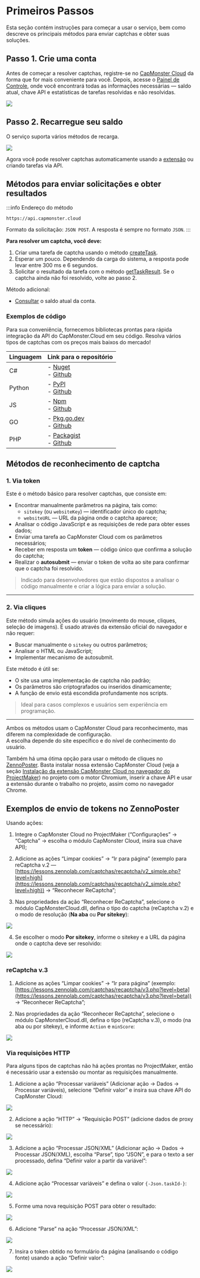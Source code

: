 ﻿---
sidebar_position: 0
---

# Primeiros Passos

Esta seção contém instruções para começar a usar o serviço, bem como descreve os principais métodos para enviar captchas e obter suas soluções.

## Passo 1. Crie uma conta

Antes de começar a resolver captchas, registre-se no [CapMonster Cloud](https://capmonster.cloud/) da forma que for mais conveniente para você. Depois, acesse o [Painel de Controle](https://capmonster.cloud/Dashboard), onde você encontrará todas as informações necessárias — saldo atual, chave API e estatísticas de tarefas resolvidas e não resolvidas.

![](./images/dashboard.png)

## Passo 2. Recarregue seu saldo

O serviço suporta vários métodos de recarga.

![](./images/payment.png)

Agora você pode resolver captchas automaticamente usando a [extensão](https://docs.capmonster.cloud/docs/extension) ou criando tarefas via API.

## Métodos para enviar solicitações e obter resultados

:::info Endereço do método
```http
https://api.capmonster.cloud
```
Formato da solicitação: `JSON POST`.
A resposta é sempre no formato `JSON`.
:::

**Para resolver um captcha, você deve:**

1. Criar uma tarefa de captcha usando o método [createTask](api/methods/create-task.md).  
2. Esperar um pouco. Dependendo da carga do sistema, a resposta pode levar entre 300 ms e 6 segundos.  
3. Solicitar o resultado da tarefa com o método [getTaskResult](api/methods/get-task-result.md). Se o captcha ainda não foi resolvido, volte ao passo 2.

Método adicional:

- [Consultar](api/methods/get-balance.md) o saldo atual da conta.

### Exemplos de código

Para sua conveniência, fornecemos bibliotecas prontas para rápida integração da API do CapMonster.Cloud em seu código. Resolva vários tipos de captchas com os preços mais baixos do mercado!

|**Linguagem**|**Link para o repositório**|
| :- | :- | 
|C#|- [Nuget](https://www.nuget.org/packages/Zennolab.CapMonsterCloud.Client)<br /> - [Github](https://github.com/ZennoLab/capmonstercloud-client-dotnet) |
|Python|- [PyPl](https://pypi.org/project/capmonstercloudclient/)<br /> - [Github](https://github.com/ZennoLab/capmonstercloud-client-python)|
|JS|- [Npm](https://www.npmjs.com/package/@zennolab_com/capmonstercloud-client)<br /> - [Github](https://github.com/ZennoLab/capmonstercloud-client-js)|
|GO|- [Pkg.go.dev](https://pkg.go.dev/github.com/ZennoLab/capmonstercloud-client-go)<br /> - [Github](https://github.com/ZennoLab/capmonstercloud-client-go)|
|PHP|- [Packagist](https://packagist.org/packages/zennolab/capmonstercloud.client)<br /> - [Github](https://github.com/ZennoLab/capmonstercloud-client-php)|

## Métodos de reconhecimento de captcha

### 1. Via token

Este é o método básico para resolver captchas, que consiste em:

- Encontrar manualmente parâmetros na página, tais como:  
  - `sitekey` (ou `websiteKey`) — identificador único do captcha;  
  - `websiteURL` — URL da página onde o captcha aparece;  
- Analisar o código JavaScript e as requisições de rede para obter esses dados;  
- Enviar uma tarefa ao CapMonster Cloud com os parâmetros necessários;  
- Receber em resposta um **token** — código único que confirma a solução do captcha;  
- Realizar o **autosubmit** — enviar o token de volta ao site para confirmar que o captcha foi resolvido.

> Indicado para desenvolvedores que estão dispostos a analisar o código manualmente e criar a lógica para enviar a solução.

---

### 2. Via cliques

Este método simula ações do usuário (movimento do mouse, cliques, seleção de imagens). É usado através da extensão oficial do navegador e não requer:

- Buscar manualmente o `sitekey` ou outros parâmetros;  
- Analisar o HTML ou JavaScript;  
- Implementar mecanismo de autosubmit.

Este método é útil se:

- O site usa uma implementação de captcha não padrão;  
- Os parâmetros são criptografados ou inseridos dinamicamente;  
- A função de envio está escondida profundamente nos scripts.

> Ideal para casos complexos e usuários sem experiência em programação.

---

Ambos os métodos usam o CapMonster Cloud para reconhecimento, mas diferem na complexidade de configuração.  
A escolha depende do site específico e do nível de conhecimento do usuário.

Também há uma ótima opção para usar o método de cliques no [ZennoPoster](https://zennolab.com/en/products/zennoposter/). Basta instalar nossa extensão CapMonster Cloud (veja a seção [Instalação da extensão CapMonster Cloud no navegador do ProjectMaker](extension/install-instruction.md)) no projeto com o motor Chromium, inserir a chave API e usar a extensão durante o trabalho no projeto, assim como no navegador Chrome.

## Exemplos de envio de tokens no ZennoPoster

Usando ações:

1. Integre o CapMonster Cloud no ProjectMaker (“Configurações” → “Captcha” → escolha o módulo CapMonster Cloud, insira sua chave API);

2. Adicione as ações “Limpar cookies” → “Ir para página” (exemplo para reCaptcha v.2 — [https://lessons.zennolab.com/captchas/recaptcha/v2_simple.php?level=high](https://lessons.zennolab.com/captchas/recaptcha/v2_simple.php?level=high)) → “Reconhecer ReCaptcha”;

3. Nas propriedades da ação “Reconhecer ReCaptcha”, selecione o módulo CapMonsterCloud.dll, defina o tipo do captcha (reCaptcha v.2) e o modo de resolução (**Na aba** ou **Por sitekey**):

![](./images/getting-started-1.png)

4. Se escolher o modo **Por sitekey**, informe o sitekey e a URL da página onde o captcha deve ser resolvido:

![](./images/getting-started-2.png)

### reCaptcha v.3

1. Adicione as ações “Limpar cookies” → “Ir para página” (exemplo: [https://lessons.zennolab.com/captchas/recaptcha/v3.php?level=beta](https://lessons.zennolab.com/captchas/recaptcha/v3.php?level=beta)) → “Reconhecer ReCaptcha”;

2. Nas propriedades da ação “Reconhecer ReCaptcha”, selecione o módulo CapMonsterCloud.dll, defina o tipo (reCaptcha v.3), o modo (na aba ou por sitekey), e informe `Action` e `minScore`:

![](./images/getting-started-3.png)

<!-- ### hCaptcha

1. Adicione a ação “Reconhecer hCaptcha” no projeto, após navegar para a página com captcha;

2. Nas propriedades da ação, selecione o modo (na aba ou por sitekey). Para o modo por sitekey, informe o sitekey e a URL onde o captcha está localizado:

![](./images/getting-started-4.png) -->

### Via requisições HTTP

Para alguns tipos de captchas não há ações prontas no ProjectMaker, então é necessário usar a extensão ou montar as requisições manualmente.

1. Adicione a ação “Processar variáveis” (Adicionar ação → Dados → Processar variáveis), selecione “Definir valor” e insira sua chave API do CapMonster Cloud:

![](./images/getting-started-5.png)

2. Adicione a ação “HTTP” → “Requisição POST” (adicione dados de proxy se necessário):

![](./images/getting-started-6.png)

3. Adicione a ação “Processar JSON/XML” (Adicionar ação → Dados → Processar JSON/XML), escolha “Parse”, tipo “JSON”, e para o texto a ser processado, defina “Definir valor a partir da variável”:

![](./images/getting-started-7.png)

4. Adicione ação “Processar variáveis” e defina o valor `{-Json.taskId-}`:

![](./images/getting-started-8.png)

5. Forme uma nova requisição POST para obter o resultado:

![](./images/getting-started-9.png)

6. Adicione “Parse” na ação “Processar JSON/XML”:

![](./images/getting-started-10.png)

7. Insira o token obtido no formulário da página (analisando o código fonte) usando a ação “Definir valor”:

![](./images/getting-started-11.png)

